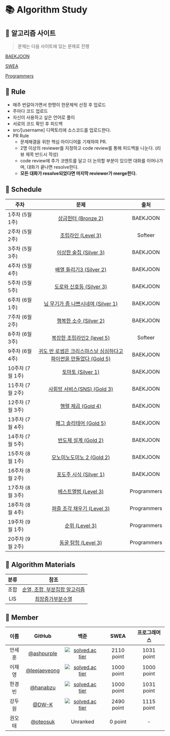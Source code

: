 # :books: Algorithm Study

## :orange_book: 알고리즘 사이트

> 문제는 다음 사이트에 있는 문제로 진행


[BAEKJOON](https://www.acmicpc.net/)

[SWEA](https://swexpertacademy.com/main/main.do)

[Programmers](https://programmers.co.kr/learn/challenges?tab=all_challenges)

## :ledger: Rule

- 매주 번갈아가면서 한명이 한문제씩 선정 후 업로드 
- 주마다 코드 업로드
- 자신이 사용하고 싶은 언어로 풀이
- 서로의 코드 확인 후 피드백
- src/[username] 디렉토리에 소스코드를 업로드한다.
- PR Rule
  - 문제해결을 위한 핵심 아이디어를 기재하여 PR.
  - 2명 이상의 reviewer를 지정하고 code review를 통해 피드백을 나눈다. (리뷰 제목 반드시 작성)
  - code review에 추가 코멘트를 달고 더 논의할 부분이 있으면 대화를 이어나가며, 대화가 끝나면 resolve한다.
  - **모든 대화가 resolve되었다면 마지막 reviewer가 merge한다.**
## :green_book: Schedule

|    주차     | 문제 | 출처 |
| ------ | :----------------------------------------------------------: | :------: |
| 1주차 (5월 1주)  |[상금헌터 (Bronze 2)](https://www.acmicpc.net/problem/15953)| BAEKJOON |
| 2주차 (5월 2주) |[조립라인 (Level 3)](https://softeer.ai/practice/info.do?eventIdx=1&psProblemId=403)| Softeer |
| 3주차 (5월 3주) |[이상한 술집 (Silver 3)](https://www.acmicpc.net/problem/13702)| BAEKJOON |
| 4주차 (5월 4주) |[배열 돌리기3 (Silver 2)](https://www.acmicpc.net/problem/16935)| BAEKJOON |
| 5주차 (5월 5주) |[도로와 신호등 (Silver 3)](https://www.acmicpc.net/problem/2980)| BAEKJOON |
| 6주차 (6월 1주) |[님 무기가 좀 나쁘시네여 (Silver 1)](https://www.acmicpc.net/problem/11387)| BAEKJOON |
| 7주차 (6월 2주) |[행복한 소수 (Silver 2)](https://www.acmicpc.net/problem/10434)| BAEKJOON |
| 8주차 (6월 3주) |[복잡한 조립라인2 (level 5)](https://softeer.ai/practice/info.do?eventIdx=1&psProblemId=405)| Softeer |
| 9주차 (6월 4주) |[귀도 반 로썸은 크리스마스날 심심하다고 파이썬을 만들었다 (Gold 5)](https://www.acmicpc.net/problem/6568)| BAEKJOON |
| 10주차 (7월 1주) |[토마토 (Silver 1)](https://www.acmicpc.net/problem/7569)| BAEKJOON |
| 11주차 (7월 2주) |[사회망 서비스(SNS) (Gold 3)](https://www.acmicpc.net/problem/2533)| BAEKJOON |
| 12주차 (7월 3주) |[행렬 제곱 (Gold 4)](https://www.acmicpc.net/problem/10830)| BAEKJOON |
| 13주차 (7월 4주) |[페그 솔리테어 (Gold 5)](https://www.acmicpc.net/problem/9207)| BAEKJOON |
| 14주차 (7월 5주) |[반도체 설계 (Gold 2)](https://www.acmicpc.net/problem/2352)| BAEKJOON |
| 15주차 (8월 1주) |[모노미노도미노 2 (Gold 2)](https://www.acmicpc.net/problem/20061)| BAEKJOON |
| 16주차 (8월 2주) |[포도주 시식 (Silver 1)](https://www.acmicpc.net/problem/2156)| BAEKJOON |
| 17주차 (8월 3주) |[베스트앨범 (Level 3)](https://programmers.co.kr/learn/courses/30/lessons/42579)| Programmers |
| 18주차 (8월 4주) |[퍼즐 조각 채우기 (Level 3)](https://programmers.co.kr/learn/courses/30/lessons/84021?language=cpp)| Programmers |
| 19주차 (9월 1주) |[순위 (Level 3)](https://programmers.co.kr/learn/courses/30/lessons/49191)| Programmers |
| 20주차 (9월 2주) |[동굴 탐험 (Level 3)](https://programmers.co.kr/learn/courses/30/lessons/67260)| Programmers |

## :blue_book: Algorithm Materials

| 분류     |                     참조                              |
| :------: | :-----------------------------------------------: |
| 조합 | [순열, 조합, 부분집합 알고리즘](https://velog.io/@nunddu/%EC%99%84%EC%A0%84%ED%83%90%EC%83%89-%EC%95%8C%EA%B3%A0%EB%A6%AC%EC%A6%98)  |
| LIS | [최장증가부분수열](https://github.com/ashpurple/BOJ-Algorithm-Study/tree/main/Algorithm/LIS)  |


## 👦 Member
|이름|GitHub| 백준 | SWEA | 프로그래머스 |
|:---:|:---:|:------:|:------:|:------:|
|안세훈|[@ashpurple](https://github.com/ashpurple)| [![solved.ac tier](http://mazassumnida.wtf/api/mini/generate_badge?boj=ashpurple)](https://solved.ac/ashpurple) | 2110 point | 1031 point |
|이재영|[@leejaeyeong](https://github.com/leejaeyeong)| [![solved.ac tier](http://mazassumnida.wtf/api/mini/generate_badge?boj=dldustn48)](https://solved.ac/dldustn48) | 1000 point | 1000 point |
|한경빈|[@hanabzu](https://github.com/hanabzu)| [![solved.ac tier](http://mazassumnida.wtf/api/mini/generate_badge?boj=sefrd)](https://solved.ac/sefrd) | 1000 point | 1031 point |
|강두원|[@DW-K](https://github.com/DW-K)| [![solved.ac tier](http://mazassumnida.wtf/api/mini/generate_badge?boj=pch145)](https://solved.ac/pch145) | 2490 point | 1115 point |
|권오태|[@oteosuk](https://github.com/oteosuk)| Unranked | 0 point | - |
